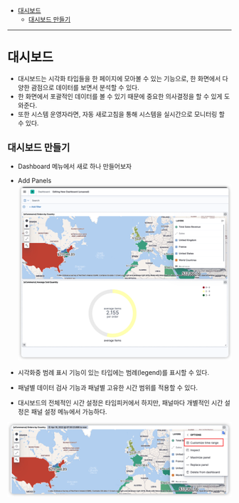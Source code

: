 - [대시보드](#대시보드)
  - [대시보드 만들기](#대시보드-만들기)

---
# 대시보드

- 대시보드는 시각화 타입들을 한 페이지에 모아볼 수 있는 기능으로, 한 화면에서 다양한 괌점으로 데이터를 보면서 분석할 수 있다.
- 한 화면에서 포괄적인 데이터를 볼 수 있기 때문에 중요한 의사결정을 할 수 있게 도와준다.
- 또한 시스템 운영자라면, 자동 새로고침을 통해 시스템을 실시간으로 모니터링 할 수 있다.


## 대시보드 만들기

- Dashboard 메뉴에서 새로 하나 만들어보자
- Add Panels
![](/images/2022-04-29-02-18-53.png)

- 시각화중 범례 표시 기능이 있는 타입에는 범례(legend)를 표시할 수 있다.
- 패널별 데이터 검사 기능과 패널별 고유한 시간 범위를 적용할 수 있다.
- 대시보드의 전체적인 시간 설정은 타임피커에서 하지만, 패널마다 개별적인 시간 설정은 패널 설정 메뉴에서 가능하다.

![](/images/2022-04-29-02-20-27.png)
